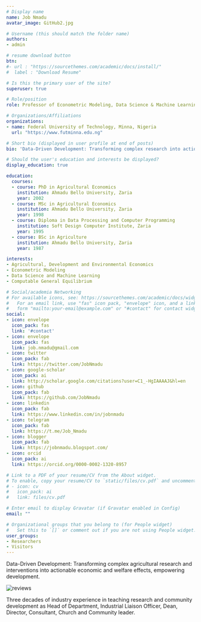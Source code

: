 ```yaml
---
# Display name
name: Job Nmadu
avatar_image: GitHub2.jpg

# Username (this should match the folder name)
authors:
- admin

# resume download button
btn:
#- url : "https://sourcethemes.com/academic/docs/install/"
#  label : "Download Resume"

# Is this the primary user of the site?
superuser: true

# Role/position
role: Professor of Econometric Modeling, Data Science & Machine Learning

# Organizations/Affiliations
organizations:
- name: Federal University of Technology, Minna, Nigeria
  url: "https://www.futminna.edu.ng"

# Short bio (displayed in user profile at end of posts)
bio: 'Data-Driven Development: Transforming complex research into actionable insights, empowering development through data-driven solutions'

# Should the user's education and interests be displayed?
display_education: true

education:
  courses:
  - course: PhD in Agricultural Economics
    institution: Ahmadu Bello University, Zaria
    year: 2002
  - course: MSc in Agricultural Economics
    institution: Ahmadu Bello University, Zaria
    year: 1998
  - course: Diploma in Data Processing and Computer Programming
    institution: Soft Design Computer Institute, Zaria
    year: 1995
  - course: BSc in Agriculture
    institution: Ahmadu Bello University, Zaria
    year: 1987

interests:
- Agricultural, Development and Environmental Economics
- Econometric Modeling
- Data Science and Machine Learning
- Computable General Equilibrium

# Social/academia Networking
# For available icons, see: https://sourcethemes.com/academic/docs/widgets/#icons
#   For an email link, use "fas" icon pack, "envelope" icon, and a link in the
#   form "mailto:your-email@example.com" or "#contact" for contact widget.
social:
- icon: envelope
  icon_pack: fas
  link: '#contact'
- icon: envelope
  icon_pack: fas
  link: job.nmadu@gmail.com
- icon: twitter
  icon_pack: fab
  link: https://twitter.com/JobNmadu
- icon: google-scholar
  icon_pack: ai
  link: http://scholar.google.com/citations?user=C1_-HgIAAAAJ&hl=en
- icon: github
  icon_pack: fab
  link: https://github.com/JobNmadu
- icon: linkedin
  icon_pack: fab
  link: https://www.linkedin.com/in/jobnmadu
- icon: telegram
  icon_pack: fab
  link: https://t.me/Job_Nmadu
- icon: blogger
  icon_pack: fab
  link: https://jobnmadu.blogspot.com/
- icon: orcid
  icon_pack: ai
  link: https://orcid.org/0000-0002-1320-8957

# Link to a PDF of your resume/CV from the About widget.
# To enable, copy your resume/CV to `static/files/cv.pdf` and uncomment the lines below.  
# - icon: cv
#   icon_pack: ai
#   link: files/cv.pdf

# Enter email to display Gravatar (if Gravatar enabled in Config)
email: ""

# Organizational groups that you belong to (for People widget)
#   Set this to `[]` or comment out if you are not using People widget.
user_groups:
- Researchers
- Visitors
---
```


Data-Driven Development: Transforming complex agricultural research and interventions into actionable economic and welfare effects, empowering development.

![reviews](../../img/ranks.jpg)

Three decades of industry experience in teaching research and community development as Head of Department, Industrial Liaison Officer, Dean, Director, Consultant, Church and Community leader.